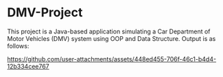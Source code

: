 # DMV-Project
This project is a Java-based application simulating a Car Department of Motor Vehicles (DMV) system using OOP and Data Structure. 
Output is as follows: 


https://github.com/user-attachments/assets/448ed455-706f-46c1-b4d4-12b334cee767

